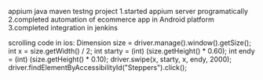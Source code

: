 appium java maven testng project
1.started appium server programatically
2.completed automation of ecommerce app in Android platform
3.completed integration in jenkins


scrolling code in ios:
Dimension size = driver.manage().window().getSize();
        int x = size.getWidth() / 2;
        int starty = (int) (size.getHeight() * 0.60);
        int endy = (int) (size.getHeight() * 0.10);
        driver.swipe(x, starty, x, endy, 2000);
        driver.findElementByAccessibilityId("Steppers").click();
